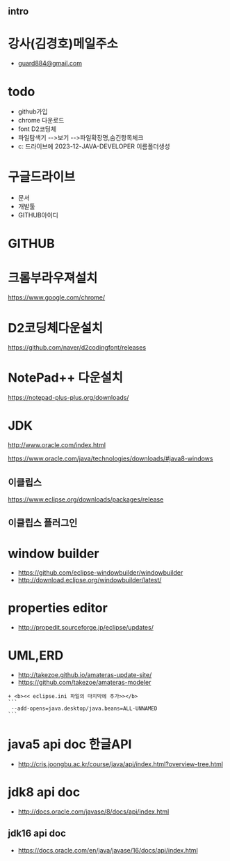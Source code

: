 ## intro

# 강사(김경호)메일주소
   * guard884@gmail.com

# todo
   * github가입
   * chrome 다운로드
   * font D2코딩체
   * 파일탐색기 -->보기 -->파일확장명,숨긴항목체크
   * c: 드라이브에 2023-12-JAVA-DEVELOPER 이름폴더생성



# 구글드라이브
  * 문서
  * 개발툴
  * GITHUB아이디 

# GITHUB 



# 크롬부라우져설치
https://www.google.com/chrome/
 

# D2코딩체다운설치
https://github.com/naver/d2codingfont/releases

# NotePad++ 다운설치
https://notepad-plus-plus.org/downloads/


# JDK

http://www.oracle.com/index.html

https://www.oracle.com/java/technologies/downloads/#java8-windows

## 이클립스

https://www.eclipse.org/downloads/packages/release


## 이클립스 플러그인
 
 # window builder
   * https://github.com/eclipse-windowbuilder/windowbuilder
   * http://download.eclipse.org/windowbuilder/latest/

 # properties editor
   * http://propedit.sourceforge.jp/eclipse/updates/
 
 # UML,ERD
   * http://takezoe.github.io/amateras-update-site/
   * https://github.com/takezoe/amateras-modeler
	
    + <b><< eclipse.ini 파일의 마지막에 추가>></b>
    ```
     --add-opens=java.desktop/java.beans=ALL-UNNAMED
    ```

 # java5 api doc 한글API
   * http://cris.joongbu.ac.kr/course/java/api/index.html?overview-tree.html

 # jdk8  api doc
   * http://docs.oracle.com/javase/8/docs/api/index.html     

## jdk16 api doc
   * https://docs.oracle.com/en/java/javase/16/docs/api/index.html 
